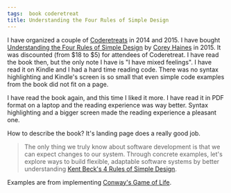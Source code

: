```yaml
---
tags:  book coderetreat
title: Understanding the Four Rules of Simple Design
---
```

I have organized a couple of [Coderetreats](/coderetreat) in 2014 and 2015. I have bought [Understanding the Four Rules of Simple Design](https://leanpub.com/4rulesofsimpledesign) by [Corey Haines](http://articles.coreyhaines.com/) in 2015. It was discounted (from $18 to $5) for attendees of Coderetreat. I have read the book then, but the only note I have is "I have mixed feelings". I have read it on Kindle and I had a hard time reading code. There was no syntax highlighting and Kindle's screen is so small that even simple code examples from the book did not fit on a page.

I have read the book again, and this time I liked it more. I have read it in PDF format on a laptop and the reading experience was way better. Syntax highlighting and a bigger screen made the reading experience a pleasant one.

How to describe the book? It's landing page does a really good job.

> The only thing we truly know about software development is that we can expect changes to our system. Through concrete examples, let's explore ways to build flexible, adaptable software systems by better understanding [Kent Beck's 4 Rules of Simple Design](https://martinfowler.com/bliki/BeckDesignRules.html).

Examples are from implementing [Conway's Game of Life](https://en.wikipedia.org/wiki/Conway%27s_Game_of_Life).
